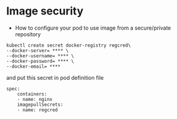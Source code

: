 # Image security

* How to configure your pod to use image from a secure/private repository

```
kubectl create secret docker-registry regcred\
--docker-server= **** \
--docker-username= **** \
--docker-password= **** \
--docker-email= ****
```

and put this secret in pod definition file
```
spec:
    containers:
    - name: nginx
    imagepullSecrets:
    - name: regcred

```